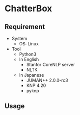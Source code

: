 # ChatterBox

## Requirement
- System
    - OS: Linux
- Tool
    - Python3
    - In English
        - Stanfor CoreNLP server
        - NLTK
    - In Japanese
        - JUMAN++ 2.0.0-rc3
        - KNP 4.20
        - pyknp

## Usage
